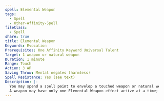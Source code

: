 ```yaml
---
spell: Elemental Weapon
tags:
  - Spell
  - Other-Affinity-Spell
fileClass:
  - Spell
share: true
title: Elemental Weapon
Keywords: Evocation
Prerequisites: One Affinity Keyword Universal Talent
Target: 1 weapon or natural weapon
Duration: 1 minute
Range: Touch
Action: 3 AP
Saving Throw: Mental negates (harmless)
Spell Resistance: Yes (see text)
Description: |-
  You may spend a spell point to envelop a touched weapon or natural weapon with elemental energy. When making a successful attack roll, the weapon deals an extra 1d6 damage, plus an additional 1d6 damage per 5 BCB. Ranged weapons bestow this property on fired ammunition; alternatively, this can be used to enhance up to 50 pieces of a single type of ammunition. The damage type of this is extra damage determined by the associated damage type of the affinity talent utilized to cast the spell, and can be both elemental or physical damage if the element's associated damage would be physical.
  A weapon may have only one Elemental Weapon effect active at a time; subsequent castings overwrite an existing Elemental Weapon effect. Spell resistance applies to this bonus damage even if it would be physical.
---
```


